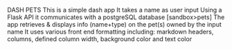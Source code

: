 DASH PETS
This is a simple dash app 
It takes a name as user input
Using a Flask API it communicates with a postgreSQL database [sandbox>pets]
The app retrieves & displays info (name+type) on the pet(s) owned by the input name
It uses various front end formatting including: markdown headers, columns, defined column width, background color and text color 

